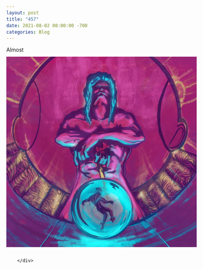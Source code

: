 ```yaml
---
layout: post
title: "457"
date: 2021-08-02 00:00:00 -700
categories: Blog
---
```


<div class="blog-content">
				<div class="paragraph">Almost<br></div>  <div><div class="wsite-image wsite-image-border-none " style="padding-top:10px;padding-bottom:10px;margin-left:0;margin-right:0;text-align:right"> <a> <img src="/uploads/published/228a8c07-e8b6-4fb0-ad92-d7b67382b5d00499.png?1627965173" alt="Picture" style="width:706;max-width:100%"> </a> <div style="display:block;font-size:90%"></div> </div></div>

		</div>
        